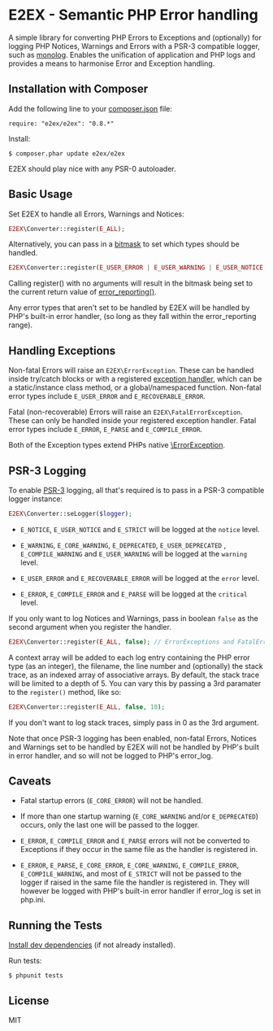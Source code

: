 E2EX - Semantic PHP Error handling
==================================

A simple library for converting PHP Errors to Exceptions and (optionally) for logging PHP Notices, Warnings and Errors with a PSR-3 compatible logger, such as [monolog](https://github.com/Seldaek/monolog). Enables the unification of application and PHP logs and provides a means to harmonise Error and Exception handling.


Installation with Composer
--------------------------

Add the following line to your [composer.json](http://getcomposer.org/doc/00-intro.md#declaring-dependencies) file:
    
    require: "e2ex/e2ex": "0.8.*"

Install:

    $ composer.phar update e2ex/e2ex

E2EX should play nice with any PSR-0 autoloader.


Basic Usage
-----------

Set E2EX to handle all Errors, Warnings and Notices:

```php
E2EX\Converter::register(E_ALL);
```

Alternatively, you can pass in a [bitmask](http://php.net/manual/en/errorfunc.constants.php) to set which types should be handled.

```php
E2EX\Converter::register(E_USER_ERROR | E_USER_WARNING | E_USER_NOTICE | E_USER_DEPRECATED);
```

Calling register() with no arguments will result in the bitmask being set to the current return value of [error_reporting()](http://php.net/manual/en/function.error-reporting.php).

Any error types that aren't set to be handled by E2EX will be handled by PHP's built-in error handler, (so long as they fall within the error_reporting range). 


Handling Exceptions
-------------------

Non-fatal Errors will raise an `E2EX\ErrorException`. These can be handled inside try/catch blocks or with a registered [exception handler](http://php.net/manual/en/function.set-exception-handler.php), which can be a static/instance class method, or a global/namespaced function. Non-fatal error types include `E_USER_ERROR` and `E_RECOVERABLE_ERROR`. 

Fatal (non-recoverable) Errors will raise an `E2EX\FatalErrorException`. These can only be handled inside your registered exception handler. Fatal error types include `E_ERROR`, `E_PARSE` and `E_COMPILE_ERROR`.

Both of the Exception types extend PHPs native [\ErrorException](http://php.net/manual/en/class.errorexception.php).


PSR-3 Logging
------------

To enable [PSR-3](https://github.com/php-fig/fig-standards/blob/master/accepted/PSR-3-logger-interface.md) logging, all that's required is to pass in a PSR-3 compatible logger instance:

```php
E2EX\Converter::seLogger($logger);
```

- `E_NOTICE`, `E_USER_NOTICE` and `E_STRICT` will be logged at the `notice` level. 

- `E_WARNING`, `E_CORE_WARNING`, `E_DEPRECATED`, `E_USER_DEPRECATED` , `E_COMPILE_WARNING` and `E_USER_WARNING`  will be logged at the `warning` level.
 
- `E_USER_ERROR` and `E_RECOVERABLE_ERROR` will be logged at the `error` level.
 
- `E_ERROR`, `E_COMPILE_ERROR` and `E_PARSE` will be logged at the `critical` level.

If you only want to log Notices and Warnings, pass in boolean `false` as the second argument when you register the handler.

```php
E2EX\Convertor::register(E_ALL, false); // ErrorExceptions and FatalErrorExceptions will not be passed to the Logger
```

A context array will be added to each log entry containing the PHP error type (as an integer), the filename, the line number and (optionally) the stack trace, as an indexed array of associative arrays. By default, the stack trace will be limited to a depth of 5. You can vary this by passing a 3rd paramater to the `register()` method, like so:

```php
E2EX\Convertor::register(E_ALL, false, 10);
```

If you don't want to log stack traces, simply pass in 0 as the 3rd argument.

Note that once PSR-3 logging has been enabled, non-fatal Errors, Notices and Warnings set to be handled by E2EX will not be handled by PHP's built in error handler, and so will not be logged to PHP's error_log. 


Caveats
-------

  - Fatal startup errors (`E_CORE_ERROR`) will not be handled.

  - If more than one startup warning (`E_CORE_WARNING` and/or `E_DEPRECATED`) occurs, only the last one will be passed to the logger.  

  - `E_ERROR`, `E_COMPILE_ERROR` and `E_PARSE` errors will not be converted to Exceptions if they occur in the same file as the handler is registered in. 
  
  - `E_ERROR`, `E_PARSE`, `E_CORE_ERROR`, `E_CORE_WARNING`, `E_COMPILE_ERROR`, `E_COMPILE_WARNING`, and most of `E_STRICT` will not be passed to the logger if raised in the same file the handler is registered in. They will however be logged with PHP's built-in error handler if error_log is set in php.ini.


Running the Tests
-----------------

[Install dev dependencies](http://getcomposer.org/doc/04-schema.md#require-dev) (if not already installed).

Run tests:

    $ phpunit tests


License
-------

MIT
